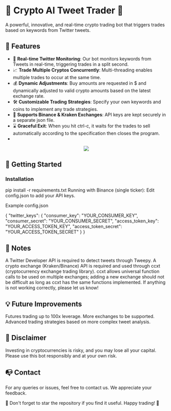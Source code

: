 # 🚀 Crypto AI Tweet Trader 🚀

A powerful, innovative, and real-time crypto trading bot that triggers trades based on keywords from Twitter tweets.

## 🎯 Features

- 📱 **Real-time Twitter Monitoring**: Our bot monitors keywords from Tweets in real-time, triggering trades in a split second.
- 📈 **Trade Multiple Cryptos Concurrently**: Multi-threading enables multiple trades to occur at the same time.
- 💰 **Dynamic Adjustments**: Buy amounts are requested in $ and dynamically adjusted to valid crypto amounts based on the latest exchange rate.
- 🛠️ **Customizable Trading Strategies**: Specify your own keywords and coins to implement any trade strategies.
- 💼 **Supports Binance & Kraken Exchanges**: API keys are kept securely in a separate json file.
- ⌛ **Graceful Exit**: When you hit ctrl-c, it waits for the trades to sell automatically according to the specification then closes the program.
- 
<center><img src="/elon_2.gif"></center>

## 🚀 Getting Started

### Installation


pip install -r requirements.txt
Running with Binance (single ticker):
Edit config.json to add your API keys.

Example config.json


{
    "twitter_keys": {
        "consumer_key": "YOUR_CONSUMER_KEY",
        "consumer_secret": "YOUR_CONSUMER_SECRET",
        "access_token_key": "YOUR_ACCESS_TOKEN_KEY",
        "access_token_secret": "YOUR_ACCESS_TOKEN_SECRET"
    }
}


## 📝 Notes
A Twitter Developer API is required to detect tweets through Tweepy.
A crypto exchange (Kraken/Binance) API is required and used through ccxt (cryptocurrency exchange trading library).
ccxt allows universal function calls to be used on multiple exchanges; adding a new exchange should not be difficult as long as ccxt has the same functions implemented.
If anything is not working correctly, please let us know!


## 💡 Future Improvements
Futures trading up to 100x leverage.
More exchanges to be supported.
Advanced trading strategies based on more complex tweet analysis.

## 🚩 Disclaimer
Investing in cryptocurrencies is risky, and you may lose all your capital. Please use this bot responsibly and at your own risk.

## 📭 Contact
For any queries or issues, feel free to contact us. We appreciate your feedback.

🌟 Don't forget to star the repository if you find it useful. Happy trading! 🌟
